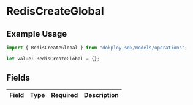 # RedisCreateGlobal

## Example Usage

```typescript
import { RedisCreateGlobal } from "dokploy-sdk/models/operations";

let value: RedisCreateGlobal = {};
```

## Fields

| Field       | Type        | Required    | Description |
| ----------- | ----------- | ----------- | ----------- |